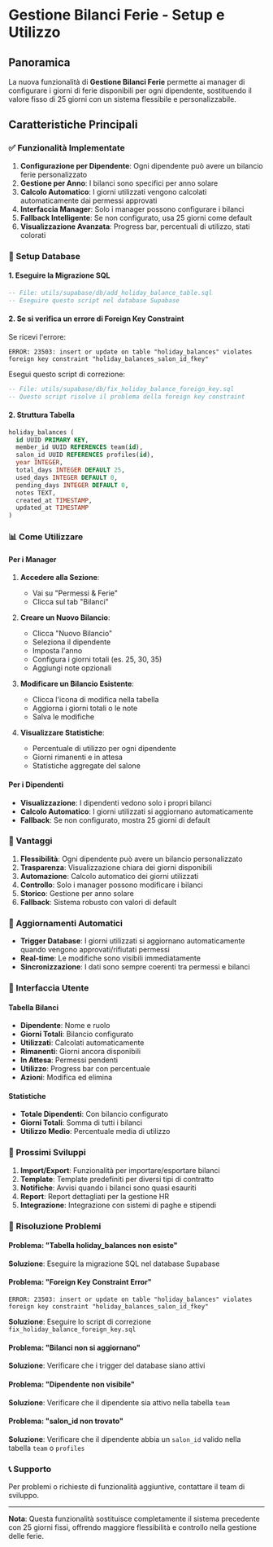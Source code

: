 # Gestione Bilanci Ferie - Setup e Utilizzo

## Panoramica

La nuova funzionalità di **Gestione Bilanci Ferie** permette ai manager di configurare i giorni di ferie disponibili per ogni dipendente, sostituendo il valore fisso di 25 giorni con un sistema flessibile e personalizzabile.

## Caratteristiche Principali

### ✅ Funzionalità Implementate

1. **Configurazione per Dipendente**: Ogni dipendente può avere un bilancio ferie personalizzato
2. **Gestione per Anno**: I bilanci sono specifici per anno solare
3. **Calcolo Automatico**: I giorni utilizzati vengono calcolati automaticamente dai permessi approvati
4. **Interfaccia Manager**: Solo i manager possono configurare i bilanci
5. **Fallback Intelligente**: Se non configurato, usa 25 giorni come default
6. **Visualizzazione Avanzata**: Progress bar, percentuali di utilizzo, stati colorati

### 🔧 Setup Database

#### 1. Eseguire la Migrazione SQL

```sql
-- File: utils/supabase/db/add_holiday_balance_table.sql
-- Eseguire questo script nel database Supabase
```

#### 2. Se si verifica un errore di Foreign Key Constraint

Se ricevi l'errore:
```
ERROR: 23503: insert or update on table "holiday_balances" violates foreign key constraint "holiday_balances_salon_id_fkey"
```

Esegui questo script di correzione:
```sql
-- File: utils/supabase/db/fix_holiday_balance_foreign_key.sql
-- Questo script risolve il problema della foreign key constraint
```

#### 2. Struttura Tabella

```sql
holiday_balances (
  id UUID PRIMARY KEY,
  member_id UUID REFERENCES team(id),
  salon_id UUID REFERENCES profiles(id),
  year INTEGER,
  total_days INTEGER DEFAULT 25,
  used_days INTEGER DEFAULT 0,
  pending_days INTEGER DEFAULT 0,
  notes TEXT,
  created_at TIMESTAMP,
  updated_at TIMESTAMP
)
```

### 📊 Come Utilizzare

#### Per i Manager

1. **Accedere alla Sezione**: 
   - Vai su "Permessi & Ferie" 
   - Clicca sul tab "Bilanci"

2. **Creare un Nuovo Bilancio**:
   - Clicca "Nuovo Bilancio"
   - Seleziona il dipendente
   - Imposta l'anno
   - Configura i giorni totali (es. 25, 30, 35)
   - Aggiungi note opzionali

3. **Modificare un Bilancio Esistente**:
   - Clicca l'icona di modifica nella tabella
   - Aggiorna i giorni totali o le note
   - Salva le modifiche

4. **Visualizzare Statistiche**:
   - Percentuale di utilizzo per ogni dipendente
   - Giorni rimanenti e in attesa
   - Statistiche aggregate del salone

#### Per i Dipendenti

- **Visualizzazione**: I dipendenti vedono solo i propri bilanci
- **Calcolo Automatico**: I giorni utilizzati si aggiornano automaticamente
- **Fallback**: Se non configurato, mostra 25 giorni di default

### 🎯 Vantaggi

1. **Flessibilità**: Ogni dipendente può avere un bilancio personalizzato
2. **Trasparenza**: Visualizzazione chiara dei giorni disponibili
3. **Automazione**: Calcolo automatico dei giorni utilizzati
4. **Controllo**: Solo i manager possono modificare i bilanci
5. **Storico**: Gestione per anno solare
6. **Fallback**: Sistema robusto con valori di default

### 🔄 Aggiornamenti Automatici

- **Trigger Database**: I giorni utilizzati si aggiornano automaticamente quando vengono approvati/rifiutati permessi
- **Real-time**: Le modifiche sono visibili immediatamente
- **Sincronizzazione**: I dati sono sempre coerenti tra permessi e bilanci

### 📱 Interfaccia Utente

#### Tabella Bilanci
- **Dipendente**: Nome e ruolo
- **Giorni Totali**: Bilancio configurato
- **Utilizzati**: Calcolati automaticamente
- **Rimanenti**: Giorni ancora disponibili
- **In Attesa**: Permessi pendenti
- **Utilizzo**: Progress bar con percentuale
- **Azioni**: Modifica ed elimina

#### Statistiche
- **Totale Dipendenti**: Con bilancio configurato
- **Giorni Totali**: Somma di tutti i bilanci
- **Utilizzo Medio**: Percentuale media di utilizzo

### 🚀 Prossimi Sviluppi

1. **Import/Export**: Funzionalità per importare/esportare bilanci
2. **Template**: Template predefiniti per diversi tipi di contratto
3. **Notifiche**: Avvisi quando i bilanci sono quasi esauriti
4. **Report**: Report dettagliati per la gestione HR
5. **Integrazione**: Integrazione con sistemi di paghe e stipendi

### 🔧 Risoluzione Problemi

#### Problema: "Tabella holiday_balances non esiste"
**Soluzione**: Eseguire la migrazione SQL nel database Supabase

#### Problema: "Foreign Key Constraint Error"
```
ERROR: 23503: insert or update on table "holiday_balances" violates foreign key constraint "holiday_balances_salon_id_fkey"
```
**Soluzione**: Eseguire lo script di correzione `fix_holiday_balance_foreign_key.sql`

#### Problema: "Bilanci non si aggiornano"
**Soluzione**: Verificare che i trigger del database siano attivi

#### Problema: "Dipendente non visibile"
**Soluzione**: Verificare che il dipendente sia attivo nella tabella `team`

#### Problema: "salon_id non trovato"
**Soluzione**: Verificare che il dipendente abbia un `salon_id` valido nella tabella `team` o `profiles`

### 📞 Supporto

Per problemi o richieste di funzionalità aggiuntive, contattare il team di sviluppo.

---

**Nota**: Questa funzionalità sostituisce completamente il sistema precedente con 25 giorni fissi, offrendo maggiore flessibilità e controllo nella gestione delle ferie. 